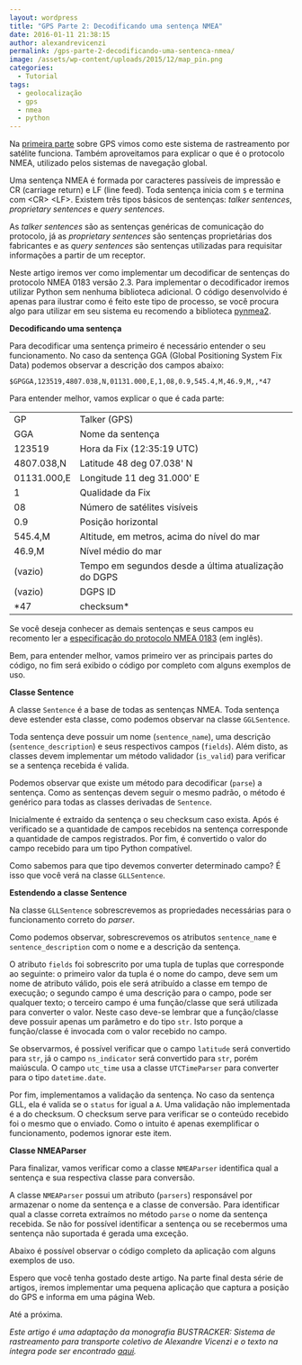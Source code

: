 ```yaml
---
layout: wordpress
title: "GPS Parte 2: Decodificando uma sentença NMEA"
date: 2016-01-11 21:38:15
author: alexandrevicenzi
permalink: /gps-parte-2-decodificando-uma-sentenca-nmea/
image: /assets/wp-content/uploads/2015/12/map_pin.png
categories:
  - Tutorial
tags:
  - geolocalização
  - gps
  - nmea
  - python
---
```


Na <a href="/gps-parte-1-entendendo-o-seu-funcionamento" target="_blank">primeira parte</a> sobre GPS vimos como este sistema de rastreamento por satélite funciona. Também aproveitamos para explicar o que é o protocolo NMEA, utilizado pelos sistemas de navegação global.

Uma sentença NMEA é formada por caracteres passíveis de impressão e CR (carriage return) e LF (line feed). Toda sentença inicia com <code>$</code> e termina com &lt;CR&gt; &lt;LF&gt;. Existem três tipos básicos de sentenças: <em>talker sentences</em>, <em>proprietary sentences</em> e <em>query sentences</em>.

<!--more-->

As <em>talker sentences</em> são as sentenças genéricas de comunicação do protocolo, já as <em>proprietary sentences</em> são sentenças proprietárias dos fabricantes e as <em>query sentences</em> são sentenças utilizadas para requisitar informações a partir de um receptor.

Neste artigo iremos ver como implementar um decodificar de sentenças do protocolo NMEA 0183 versão 2.3. Para implementar o decodificador iremos utilizar Python sem nenhuma biblioteca adicional. O código desenvolvido é apenas para ilustrar como é feito este tipo de processo, se você procura algo para utilizar em seu sistema eu recomendo a biblioteca <a href="https://github.com/Knio/pynmea2" target="_blank">pynmea2</a>.

<strong>Decodificando uma sentença</strong>

Para decodificar uma sentença primeiro é necessário entender o seu funcionamento. No caso da sentença GGA (Global Positioning System Fix Data) podemos observar a descrição dos campos abaixo:

<code>$GPGGA,123519,4807.038,N,01131.000,E,1,08,0.9,545.4,M,46.9,M,,*47</code>

Para entender melhor, vamos explicar o que é cada parte:
<table>
<tbody>
<tr>
<td>GP</td>
<td>Talker (GPS)</td>
</tr>
<tr>
<td>GGA</td>
<td>Nome da sentença</td>
</tr>
<tr>
<td>123519</td>
<td>Hora da Fix (12:35:19 UTC)</td>
</tr>
<tr>
<td>4807.038,N</td>
<td>Latitude 48 deg 07.038' N</td>
</tr>
<tr>
<td>01131.000,E</td>
<td>Longitude 11 deg 31.000' E</td>
</tr>
<tr>
<td>1</td>
<td>Qualidade da Fix</td>
</tr>
<tr>
<td>08</td>
<td>Número de satélites visíveis</td>
</tr>
<tr>
<td>0.9</td>
<td>Posição horizontal</td>
</tr>
<tr>
<td>545.4,M</td>
<td>Altitude, em metros, acima do nível do mar</td>
</tr>
<tr>
<td>46.9,M</td>
<td>Nível médio do mar</td>
</tr>
<tr>
<td>(vazio)</td>
<td>Tempo em segundos desde a última atualização do DGPS</td>
</tr>
<tr>
<td>(vazio)</td>
<td>DGPS ID</td>
</tr>
<tr>
<td>*47</td>
<td>checksum*</td>
</tr>
</tbody>
</table>
Se você deseja conhecer as demais sentenças e seus campos eu recomento ler a <a href="http://www.tronico.fi/OH6NT/docs/NMEA0183.pdf" target="_blank">especificação do protocolo NMEA 0183</a> (em inglês).

Bem, para entender melhor, vamos primeiro ver as principais partes do código, no fim será exibido o código por completo com alguns exemplos de uso.

<strong>Classe Sentence</strong>

A classe <code>Sentence</code> é a base de todas as sentenças NMEA. Toda sentença deve estender esta classe, como podemos observar na classe <code>GGLSentence</code>.

<script src="//gistfy-app.herokuapp.com/github/ButecoOpenSource/exemplos/nmea/nmea.py?slice=51:90" type="text/javascript"></script>

Toda sentença deve possuir um nome (<code>sentence_name</code>), uma descrição (<code>sentence_description</code>) e seus respectivos campos (<code>fields</code>). Além disto, as classes devem implementar um método validador (<code>is_valid</code>) para verificar se a sentença recebida é valida.

Podemos observar que existe um método para decodificar (<code>parse</code>) a sentença. Como as sentenças devem seguir o mesmo padrão, o método é genérico para todas as classes derivadas de <code>Sentence</code>.

Inicialmente é extraído da sentença o seu checksum caso exista. Após é verificado se a quantidade de campos recebidos na sentença corresponde a quantidade de campos registrados. Por fim, é convertido o valor do campo recebido para um tipo Python compatível.

Como sabemos para que tipo devemos converter determinado campo? É isso que você verá na classe <code>GLLSentence</code>.

<strong>Estendendo a classe Sentence</strong>

Na classe <code>GLLSentence</code> sobrescrevemos as propriedades necessárias para o funcionamento correto do <em>parser</em>.

<script src="//gistfy-app.herokuapp.com/github/ButecoOpenSource/exemplos/nmea/nmea.py?slice=159:174" type="text/javascript"></script>

Como podemos observar, sobrescrevemos os atributos <code>sentence_name</code> e <code>sentence_description</code> com o nome e a descrição da sentença.

O atributo <code>fields</code> foi sobrescrito por uma tupla de tuplas que corresponde ao seguinte: o primeiro valor da tupla é o nome do campo, deve sem um nome de atributo válido, pois ele será atribuído a classe em tempo de execução; o segundo campo é uma descrição para o campo, pode ser qualquer texto; o terceiro campo é uma função/classe que será utilizada para converter o valor. Neste caso deve-se lembrar que a função/classe deve possuir apenas um parâmetro e do tipo <code>str</code>. Isto porque a função/classe é invocada com o valor recebido no campo.

Se observarmos, é possível verificar que o campo <code>latitude</code> será convertido para <code>str</code>, já o campo <code>ns_indicator</code> será convertido para <code>str</code>, porém maiúscula. O campo <code>utc_time</code> usa a classe <code>UTCTimeParser</code> para converter para o tipo <code>datetime.date</code>.

Por fim, implementamos a validação da sentença. No caso da sentença GLL, ela é valida se o <code>status</code> for igual a <code>A</code>. Uma validação não implementada é a do checksum. O checksum serve para verificar se o conteúdo recebido foi o mesmo que o enviado. Como o intuito é apenas exemplificar o funcionamento, podemos ignorar este item.

<strong>Classe NMEAParser</strong>

Para finalizar, vamos verificar como a classe <code>NMEAParser</code> identifica qual a sentença e sua respectiva classe para conversão.

<script src="//gistfy-app.herokuapp.com/github/ButecoOpenSource/exemplos/nmea/nmea.py?slice=220:252" type="text/javascript"></script>

A classe <code>NMEAParser</code> possui um atributo (<code>parsers</code>) responsável por armazenar o nome da sentença e a classe de conversão. Para identificar qual a classe correta extraímos no método <code>parse</code> o nome da sentença recebida. Se não for possível identificar a sentença ou se recebermos uma sentença não suportada é gerada uma exceção.

Abaixo é possível observar o código completo da aplicação com alguns exemplos de uso.

<script src="//gistfy-app.herokuapp.com/github/ButecoOpenSource/exemplos/nmea/nmea.py?slice=220:252" type="text/javascript"></script>

Espero que você tenha gostado deste artigo. Na parte final desta série de artigos, iremos implementar uma pequena aplicação que captura a posição do GPS e informa em uma página Web.

Até a próxima.

<em>Este artigo é uma adaptação da monografia BUSTRACKER: Sistema de rastreamento para transporte coletivo de Alexandre Vicenzi e o texto na íntegra pode ser encontrado <a href="https://raw.githubusercontent.com/alexandrevicenzi/tcc/master/monografia/tcc_bcc_2015_2_avicenzi_AlexandreVicenzi-VF.pdf" target="_blank">aqui</a>.</em>
